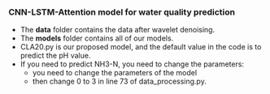 ### CNN-LSTM-Attention model for water quality prediction
- The **data** folder contains the data after wavelet denoising. 
- The **models** folder contains all of our models.
- CLA20.py is our proposed model, and the default value in the code is to predict the pH value. 
- If you need to predict NH3-N, you need to change the parameters: 
  - you need to change the parameters of the model
  - then change 0 to 3 in line 73 of data_processing.py.